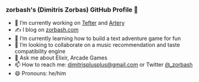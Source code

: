 ### zorbash's (Dimitris Zorbas) GitHub Profile 👋

- 🔭 I’m currently working on [Tefter](https://tefter.io) and [Artery](https://artery.ltd)
- ✍️ I blog on [zorbash.com](zorbash.com)
- 🌱 I’m currently learning how to build a text adventure game for fun
- 👯 I’m looking to collaborate on a music recommendation and taste compatibility engine
- 💬 Ask me about Elixir, Arcade Games
- 📫 How to reach me: dimitrisplusplus@gmail.com or Twitter [@_zorbash](twitter.com/_zorbash)
- 😄 Pronouns: he/him
